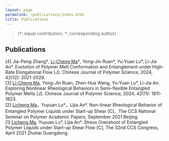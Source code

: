 ```yaml
---
layout: page
permalink: /publications/index.html
title: Publications
---
```


> (†: equal contribution, *: corresponding author)

## Publications

[4] Jia-Peng Zhang†, <u>Li-Cheng Ma</u>†, Yong-Jin Ruan*, Yu-Yuan Lu*, Li-Jia An*. Evolution of Polymer Melt Conformation and Entanglement under High-Rate Elongational Flow [J]. Chinese Journal of Polymer Science, 2024, 42(12): 2021-2029.<br>
[3] <u>Li-Cheng Ma</u>, Yong-Jin Ruan, Zhen-Hua Wang, Yu-Yuan Lu*, Li-Jia An. Exploring Nonlinear Rheological Behaviors in Semi-flexible Entangled Polymer Melts [J]. Chinese Journal of Polymer Science, 2024, 42(11): 1811-1823.<br>
[2] <u>Licheng Ma</u>，Yuyuan Lu*，Lijia An*. Non-linear Rheological Behavior of Entangled Polymer Liquids under Start-up Shear [C]，The CCS National Seminar on Polymer Academic Papers, September 2021 Beijing.<br>
[1] <u>Licheng Ma</u>, Yuyuan Lu*, Lijia An*. Stress Overshoot of Entangled Polymer Liquids under Start-up Shear Flow [C], The 32nd CCS Congress, April 2021 Zhuhai Guangdong.<br>



